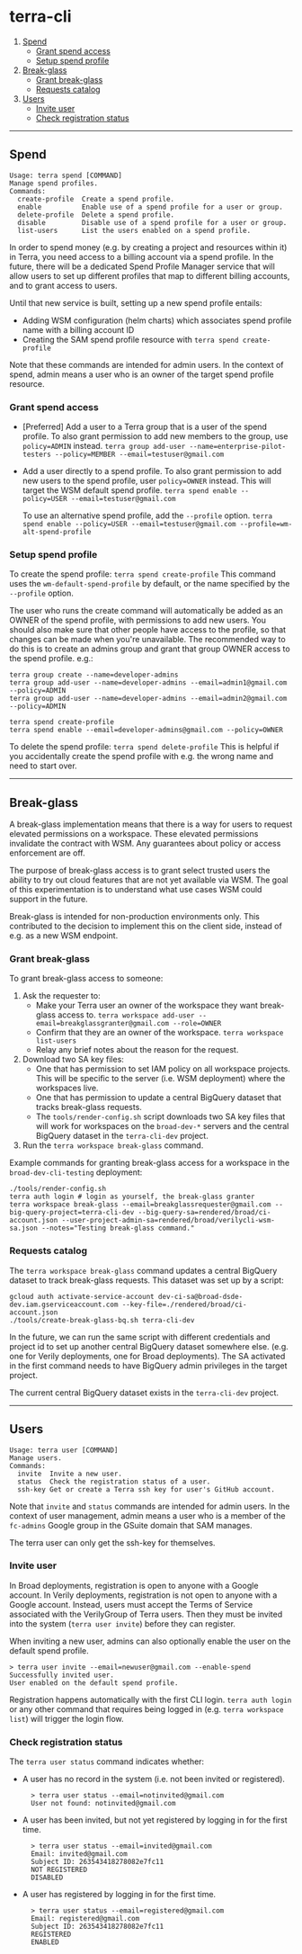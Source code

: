 # terra-cli

1. [Spend](#spend)
    * [Grant spend access](#grant-spend-access)
    * [Setup spend profile](#setup-spend-profile)
2. [Break-glass](#break-glass)
    * [Grant break-glass](#grant-break-glass)
    * [Requests catalog](#requests-catalog)
3. [Users](#users)
    * [Invite user](#invite-user)
    * [Check registration status](#check-registration-status)

-----

## Spend

```
Usage: terra spend [COMMAND]
Manage spend profiles.
Commands:
  create-profile  Create a spend profile.
  enable          Enable use of a spend profile for a user or group.
  delete-profile  Delete a spend profile.
  disable         Disable use of a spend profile for a user or group.
  list-users      List the users enabled on a spend profile.
```

In order to spend money (e.g. by creating a project and resources within it) in
Terra, you need access to a billing account via a spend profile. In the future,
there will be a dedicated Spend Profile Manager service that will allow users to
set up different profiles that map to different billing accounts, and to grant
access to users.

Until that new service is built, setting up a new spend profile entails:

* Adding WSM configuration (helm charts) which associates spend profile name with a billing account ID
* Creating the SAM spend profile resource with `terra spend create-profile`

Note that these commands are intended for admin users. In the context of spend,
admin means a user who is an owner of the target spend profile resource.

### Grant spend access

- [Preferred] Add a user to a Terra group that is a user of the spend profile.
  To also grant permission to add new members to the group, use `policy=ADMIN`
  instead.
  `terra group add-user --name=enterprise-pilot-testers --policy=MEMBER --email=testuser@gmail.com`

- Add a user directly to a spend profile. To also grant permission to add new
  users to the spend profile, user `policy=OWNER` instead. This will target the 
  WSM default spend profile.
  `terra spend enable --policy=USER --email=testuser@gmail.com`

  To use an alternative spend profile, add the `--profile` option.
  `terra spend enable --policy=USER --email=testuser@gmail.com --profile=wm-alt-spend-profile`

### Setup spend profile

To create the spend profile:
`terra spend create-profile`
This command uses the `wm-default-spend-profile` by default, or the name specified
by the `--profile` option.

The user who runs the create command will automatically be added as an OWNER of
the spend profile, with permissions to add new users. You should also make sure
that other people have access to the profile, so that changes can be made when
you're unavailable. The recommended way to do this is to create an admins group
and grant that group OWNER access to the spend profile. e.g.:

```shell
terra group create --name=developer-admins
terra group add-user --name=developer-admins --email=admin1@gmail.com --policy=ADMIN
terra group add-user --name=developer-admins --email=admin2@gmail.com --policy=ADMIN

terra spend create-profile
terra spend enable --email=developer-admins@gmail.com --policy=OWNER
```

To delete the spend profile:
`terra spend delete-profile`
This is helpful if you accidentally create the spend profile with e.g. the wrong
name and need to start over.

-----

## Break-glass

A break-glass implementation means that there is a way for users to request
elevated permissions on a workspace. These elevated permissions invalidate the
contract with WSM. Any guarantees about policy or access enforcement are off.

The purpose of break-glass access is to grant select trusted users the ability
to try out cloud features that are not yet available via WSM. The goal of this
experimentation is to understand what use cases WSM could support in the future.

Break-glass is intended for non-production environments only. This contributed
to the decision to implement this on the client side, instead of e.g. as a new
WSM endpoint.

### Grant break-glass

To grant break-glass access to someone:

1. Ask the requester to:
    - Make your Terra user an owner of the workspace they want break-glass
      access to.
      `terra workspace add-user --email=breakglassgranter@gmail.com --role=OWNER`
    - Confirm that they are an owner of the workspace.
      `terra workspace list-users`
    - Relay any brief notes about the reason for the request.
2. Download two SA key files:
    - One that has permission to set IAM policy on all workspace projects. This
      will be specific to the server (i.e. WSM deployment) where the workspaces
      live.
    - One that has permission to update a central BigQuery dataset that tracks
      break-glass requests.
    - The `tools/render-config.sh` script downloads two SA key files that will
      work for workspaces on the `broad-dev-*` servers and the central BigQuery
      dataset in the `terra-cli-dev` project.
3. Run the `terra workspace break-glass` command.

Example commands for granting break-glass access for a workspace in
the `broad-dev-cli-testing` deployment:

```shell
./tools/render-config.sh
terra auth login # login as yourself, the break-glass granter
terra workspace break-glass --email=breakglassrequester@gmail.com --big-query-project=terra-cli-dev --big-query-sa=rendered/broad/ci-account.json --user-project-admin-sa=rendered/broad/verilycli-wsm-sa.json --notes="Testing break-glass command."
```

### Requests catalog

The `terra workspace break-glass` command updates a central BigQuery dataset to
track break-glass requests. This dataset was set up by a script:

```shell
gcloud auth activate-service-account dev-ci-sa@broad-dsde-dev.iam.gserviceaccount.com --key-file=./rendered/broad/ci-account.json
./tools/create-break-glass-bq.sh terra-cli-dev
```

In the future, we can run the same script with different credentials and project
id to set up another central BigQuery dataset somewhere else. (e.g. one for
Verily deployments, one for Broad deployments). The SA activated in the first
command needs to have BigQuery admin privileges in the target project.

The current central BigQuery dataset exists in the `terra-cli-dev` project.

-----

## Users

```
Usage: terra user [COMMAND]
Manage users.
Commands:
  invite  Invite a new user.
  status  Check the registration status of a user.
  ssh-key Get or create a Terra ssh key for user's GitHub account.
```

Note that `invite` and `status` commands are intended for admin users. In the
context of user management, admin means a user who is a member of
the `fc-admins` Google group in the GSuite domain that SAM manages.

The terra user can only get the ssh-key for themselves.

### Invite user

In Broad deployments, registration is open to anyone with a Google account. In
Verily deployments, registration is not open to anyone with a Google account.
Instead, users must accept the Terms of Service associated with the VerilyGroup
of Terra users. Then they must be invited into the system (`terra user invite`)
before they can register.

When inviting a new user, admins can also optionally enable the user on the
default spend profile.

```
> terra user invite --email=newuser@gmail.com --enable-spend
Successfully invited user.
User enabled on the default spend profile.
```

Registration happens automatically with the first CLI login. `terra auth login`
or any other command that requires being logged in (e.g. `terra workspace list`)
will trigger the login flow.

### Check registration status

The `terra user status` command indicates whether:

- A user has no record in the system (i.e. not been invited or registered).
    ```
      > terra user status --email=notinvited@gmail.com
      User not found: notinvited@gmail.com
    ```
- A user has been invited, but not yet registered by logging in for the first
  time.
    ```
      > terra user status --email=invited@gmail.com
      Email: invited@gmail.com
      Subject ID: 263543418278082e7fc11
      NOT REGISTERED
      DISABLED
    ```
- A user has registered by logging in for the first time.
    ```   
      > terra user status --email=registered@gmail.com
      Email: registered@gmail.com
      Subject ID: 263543418278082e7fc11
      REGISTERED
      ENABLED
    ```
